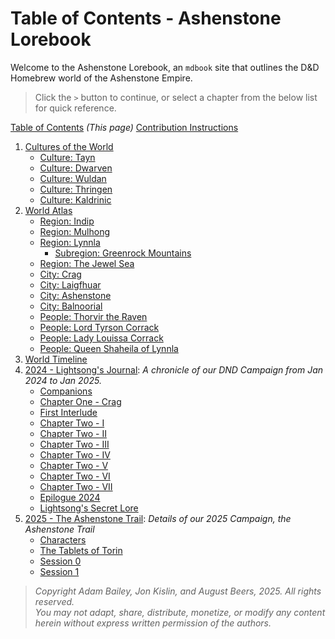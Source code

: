 # Table of Contents - Ashenstone Lorebook

Welcome to the Ashenstone Lorebook, an `mdbook` site that outlines the D&D Homebrew world of the Ashenstone Empire.

> Click the `>` button to continue, or select a chapter from the below list for quick reference.

[Table of Contents](SUMMARY.md) _(This page)_
[Contribution Instructions](./contribution_instructions.md)  

1. [Cultures of the World](./Atlas/1-0-world_cultures.md)
    - [Culture: Tayn](./Atlas/1-1a-culture_Tayn.md)
    - [Culture: Dwarven](./Atlas/1-1b-culture_Dwarven.md)
    - [Culture: Wuldan](./Atlas/1-1c-culture_Wuldan.md)
    - [Culture: Thringen](./Atlas/1-1d-culture_Thringen.md)
    - [Culture: Kaldrinic](./Atlas/1-1e-culture_Kaldrinic.md)
2. [World Atlas](./Atlas/2-0-world_regions.md)
    - [Region: Indip](./Atlas/2-1a-region_indip.md)
    - [Region: Mulhong](./Atlas/2-1b-region_mulhong.md)
    - [Region: Lynnla](./Atlas/2-1d-region_Lynnla.md)
        - [Subregion: Greenrock Mountains](./Atlas/2-1d-1-subregion_greenrock.md)
    - [Region: The Jewel Sea](./Atlas/2-1c-region_JewelSea.md)    
    - [City: Crag](./Atlas/2-2a-city_crag.md)
    - [City: Laigfhuar](./Atlas/2-2b-city_Laigfhuar.md)
    - [City: Ashenstone](./Atlas/2-2c-city_Ashenstone.md)
    - [City: Balnoorial](./Atlas/2-2d-city_Balnoorial.md)
    - [People: Thorvir the Raven](./Atlas/2-3-1-Thorvir_the_Raven.md)
    - [People: Lord Tyrson Corrack](./Atlas/2-3-2-Lord_Corrack.md)
    - [People: Lady Louissa Corrack](./Atlas/2-3-3-Lady_Corrack.md)
    - [People: Queen Shaheila of Lynnla](./Atlas/2-3-4-Queen_Shaheila.md)
3. [World Timeline](./Atlas/3-World_Timeline.md)
4. [2024 - Lightsong's Journal](./Campaign-2024/Journal-0-0.md): _A chronicle of our DND Campaign from Jan 2024 to Jan 2025._ 
    - [Companions](./Campaign-2024/Journal-0-Companions.md)
    - [Chapter One - Crag](./Campaign-2024/Journal-1-I.md)
    - [First Interlude](./Campaign-2024/Journal-1.5-I.md)
    - [Chapter Two - I](./Campaign-2024/Journal-2-I.md)
    - [Chapter Two - II](./Campaign-2024/Journal-2-II.md)
    - [Chapter Two - III](./Campaign-2024/Journal-2-III.md) 
    - [Chapter Two - IV](./Campaign-2024/Journal-2-IV.md)
    - [Chapter Two - V](./Campaign-2024/Journal-2-V.md)
    - [Chapter Two - VI](./Campaign-2024/Journal-2-VI.md)
    - [Chapter Two - VII](./Campaign-2024/Journal-2-VII.md)
    - [Epilogue 2024](./Campaign-2024/Journal-2.5.md)
    - [Lightsong's Secret Lore](./Campaign-2024/Journal-99-Lightsong-Lore.md)
5. [2025 - The Ashenstone Trail](./Campaign-2025/0.md): _Details of our 2025 Campaign, the Ashenstone Trail_
    - [Characters](./Campaign-2025/1-Characters.md)
    - [The Tablets of Torin](./Campaign-2025/2-TabletsOfTorin.md)
    - [Session 0](./Campaign-2025/3-Session0.md)
    - [Session 1](./Campaign-2025/4-Session1.md)

> _Copyright Adam Bailey, Jon Kislin, and August Beers, 2025. All rights reserved._  
> _You may not adapt, share, distribute, monetize, or modify any content herein without express written permission of the authors._

 
